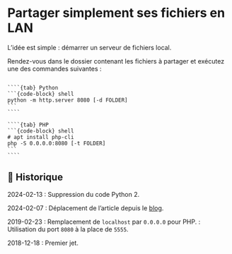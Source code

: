 # Partager simplement ses fichiers en LAN

L’idée est simple : démarrer un serveur de fichiers local.

Rendez-vous dans le dossier contenant les fichiers à partager et exécutez une des commandes suivantes :

`````{tabs}

````{tab} Python
```{code-block} shell
python -m http.server 8080 [-d FOLDER]
```
````

````{tab} PHP
```{code-block} shell
# apt install php-cli
php -S 0.0.0.0:8080 [-t FOLDER]
```
````

`````

## 📜 Historique

2024-02-13
: Suppression du code Python 2.

2024-02-07
: Déplacement de l’article depuis le [blog](https://www.tiger-222.fr/?d=2018/12/18/10/01/39-partager-simplement-ses-fichiers-en-lan).

2019-02-23
: Remplacement de `localhost` par `0.0.0.0` pour PHP.
: Utilisation du port `8080` à la place de `5555`.

2018-12-18
: Premier jet.
